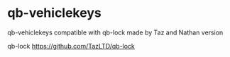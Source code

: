 # qb-vehiclekeys
qb-vehiclekeys compatible with qb-lock made by Taz and Nathan version 

qb-lock
https://github.com/TazLTD/qb-lock
